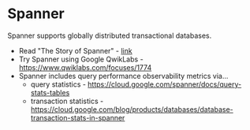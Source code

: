 # Spanner

Spanner supports globally distributed transactional databases. 

- Read "The Story of Spanner" - [link](https://medium.com/google-cloud/spanners-sql-story-79bda8bb632d)
- Try Spanner using Google QwikLabs - https://www.qwiklabs.com/focuses/1774
- Spanner includes query performance observability metrics via...
    - query statistics - https://cloud.google.com/spanner/docs/query-stats-tables
    - transaction statistics - https://cloud.google.com/blog/products/databases/database-transaction-stats-in-spanner